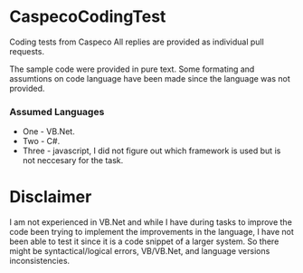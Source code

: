 # CaspecoCodingTest
Coding tests from Caspeco
All replies are provided as individual pull requests.

The sample code were provided in pure text.
Some formating and assumtions on code language have been made since the language was not provided.

### Assumed Languages
 - One   - VB.Net.
 - Two   - C#.
 - Three - javascript, I did not figure out which framework is used but is not neccesary for the task.


# Disclaimer

I am not experienced in VB.Net and while I have during tasks to improve the code been trying to implement the improvements in the language,
I have not been able to test it since it is a code snippet of a larger system. So there might be syntactical/logical errors, VB/VB.Net, and language versions inconsistencies.
